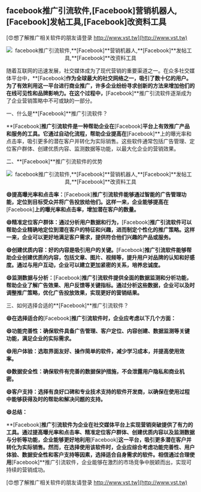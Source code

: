 ## **facebook推广引流软件,**[Facebook]**营销机器人,**[Facebook]**发帖工具,**[Facebook]**改资料工具**

[😍想了解推广相关软件的朋友请登录 http://www.vst.tw](http://www.vst.tw)

 <center><img src="https://vst.tw/MP4/tuiguang/png/8.png" alt="facebook推广引流软件,**[Facebook]**营销机器人,**[Facebook]**发帖工具,**[Facebook]**改资料工具"></center>

随着互联网的迅速发展，社交媒体成为了现代营销的重要渠道之一。在众多社交媒体平台中，**[Facebook]**作为全球最大的社交网络之一，吸引了数十亿的用户。为了有效利用这一平台进行商业推广，许多企业纷纷寻求创新的方法来增加他们的在线可见性和品牌影响力。在这个过程中，**[Facebook]**推广引流软件逐渐成为了企业营销策略中不可或缺的一部分。

一、什么是**[Facebook]**推广引流软件？

**[Facebook]**推广引流软件是一种帮助企业在**[Facebook]**平台上有效推广产品和服务的工具。它通过自动化流程，帮助企业提高在**[Facebook]**上的曝光率和点击率，吸引更多的潜在客户并转化为实际销售。这些软件通常包括广告管理、定位客户群体、创建优质内容、监测数据等功能，以最大化企业的营销效果。

二、**[Facebook]**推广引流软件的优势

 <center><img src="https://vst.tw/MP4/tuiguang/png/0.png" alt="facebook推广引流软件,**[Facebook]**营销机器人,**[Facebook]**发帖工具,**[Facebook]**改资料工具"></center>

**😄提高曝光率和点击率：**[Facebook]**推广引流软件能够通过智能的广告管理功能，定位到目标受众并将广告投放给他们。这样一来，企业能够提高在**[Facebook]**上的曝光率和点击率，增加潜在客户的数量。**

**😄精准定位客户群体：通过分析用户数据和行为，**[Facebook]**推广引流软件可以帮助企业精确地定位到潜在客户的特征和兴趣，进而制定个性化的推广策略。这样一来，企业可以更好地满足客户需求，提供符合他们兴趣的产品或服务。**

**😄创建优质内容：好的内容是吸引用户的关键。**[Facebook]**推广引流软件能够帮助企业创建优质的内容，包括文章、图片、视频等，提升用户对品牌的认知和好感度。通过与用户互动，企业可以建立更加紧密的关系，培养忠诚度。**

**😄监测数据与分析：**[Facebook]**推广引流软件提供全面的数据监测和分析功能，帮助企业了解广告效果、用户反馈等关键指标。通过分析这些数据，企业可以及时调整推广策略，优化广告投放效果，实现更好的营销结果。**

三、如何选择合适的**[Facebook]**推广引流软件？

**😄在选择适合的**[Facebook]**推广引流软件时，企业应考虑以下几个方面：**

**😄功能完善性：确保软件具备广告管理、客户定位、内容创建、数据监测等关键功能，满足企业的实际需求。**

**😄用户体验：选取界面友好、操作简单的软件，减少学习成本，并提高使用效率。**

**😄数据安全性：确保软件有完善的数据保护措施，不会泄露用户隐私和商业机密。**

**😄客户支持：选择有良好口碑和专业技术支持的软件开发商，以确保在使用过程中能够获得及时的帮助和解决问题的支持。**

**😄总结：**

**[Facebook]**推广引流软件为企业在社交媒体平台上实现营销突破提供了有力的工具。通过提高曝光率和点击率、精准定位客户群体、创建优质内容以及监测数据与分析等功能，企业能够更好地利用**[Facebook]**这一平台，吸引更多潜在客户并转化为实际销售。然而，在选择使用该软件时，企业应综合考虑功能完善性、用户体验、数据安全性和客户支持等因素，选择适合自身需求的软件。相信通过合理使用**[Facebook]**推广引流软件，企业能够在激烈的市场竞争中脱颖而出，实现可持续的营销成功。

[😍想了解推广相关软件的朋友请登录 http://www.vst.tw](http://www.vst.tw)



